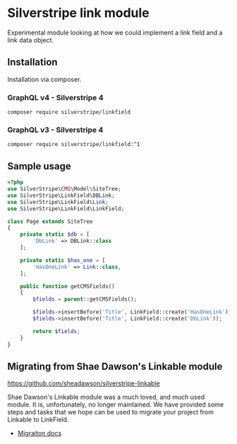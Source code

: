 # Silverstripe link module

Experimental module looking at how we could implement a link field and a link data object.

## Installation

Installation via composer.

### GraphQL v4 - Silverstripe 4

`composer require silverstripe/linkfield`

### GraphQL v3 - Silverstripe 4

`composer require silverstripe/linkfield:^1`

## Sample usage

```php
<?php
use SilverStripe\CMS\Model\SiteTree;
use SilverStripe\LinkField\DBLink;
use SilverStripe\LinkField\Link;
use SilverStripe\LinkField\LinkField;

class Page extends SiteTree
{
    private static $db = [
        'DbLink' => DBLink::class
    ];

    private static $has_one = [
        'HasOneLink' => Link::class,
    ];

    public function getCMSFields()
    {
        $fields = parent::getCMSFields();

        $fields->insertBefore('Title', LinkField::create('HasOneLink'));
        $fields->insertBefore('Title', LinkField::create('DbLink'));

        return $fields;
    }
}
```

## Migrating from Shae Dawson's Linkable module

https://github.com/sheadawson/silverstripe-linkable

Shae Dawson's Linkable module was a much loved, and much used module. It is, unfortunately, no longer maintained. We
have provided some steps and tasks that we hope can be used to migrate your project from Linkable to LinkField.

* [Migraiton docs](docs/en/linkable-migration.md)
